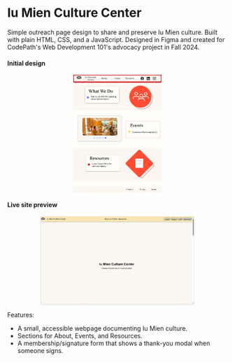 
# Iu Mien Culture Center

Simple outreach page design to share and preserve Iu Mien culture. Built with plain HTML, CSS, and a JavaScript. Designed in Figma and created for CodePath's Web Development 101's advocacy project in Fall 2024.

#### Initial design

<img src="design.png" alt="Design mockup" style="display:block; margin:0 auto; width:40%; height:auto;" />

#### Live site preview
<img src="site.png" alt="Site preview" style="display:block; margin:0 auto; width:70%; height:auto;" />

Features:
- A small, accessible webpage documenting Iu Mien culture.
- Sections for About, Events, and Resources.
- A membership/signature form that shows a thank-you modal when someone signs.
